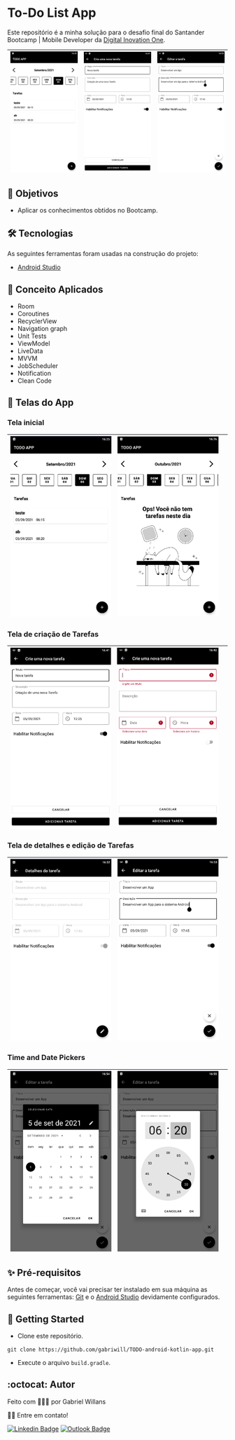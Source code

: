 # To-Do List App

Este repositório é a minha solução para o desafio final do Santander Bootcamp | Mobile Developer da [Digital Inovation One](https://digitalinnovation.one).

| <img src=".github/Tela_inicial.png"> | <img src=".github/Tela_criar_tarefa.png"> | <img src=".github/Tela_editar_tarefa.png"> |
| ---------------------------------------------- | -------------------------------------------- | ------------------------------------------- |

## 🎌 Objetivos

- Aplicar os conhecimentos obtidos no Bootcamp.

## 🛠 Tecnologias

As seguintes ferramentas foram usadas na construção do projeto:

- [Android Studio](https://developer.android.com/studio)
  

## 📓 Conceito Aplicados

- Room
- Coroutines
- RecyclerView
- Navigation graph
- Unit Tests
- ViewModel
- LiveData
- MVVM
- JobScheduler
- Notification
- Clean Code

## 📱 Telas do App

### **Tela inicial**

| <img src=".github/Tela_inicial.png"> | <img src=".github/Tela_inicial_empty.png"> |  |
| ---------------------------------------------- | -------------------------------------------- | ------------------------------------------- |

### Tela de criação de Tarefas

| <img src=".github/Tela_criar_tarefa.png"> | <img src=".github/Tela_criar_tarefa_error.png"> |  |
| ---------------------------------------------- | -------------------------------------------- | ------------------------------------------- |

### Tela de detalhes e edição de Tarefas

| <img src=".github/Tela_detalhes_tarefa.png"> | <img src=".github/Tela_editar_tarefa.png"> |  |
| ---------------------------------------------- | -------------------------------------------- | ------------------------------------------- |

### Time and Date Pickers

| <img src=".github/Date_picker.png"> | <img src=".github/Time_picker.png"> |  |
| ---------------------------------------------- | -------------------------------------------- | ------------------------------------------- |

## ✨ Pré-requisitos

Antes de começar, você vai precisar ter instalado em sua máquina as seguintes ferramentas:
[Git](https://git-scm.com) e o [Android Studio](https://developer.android.com/studio) devidamente configurados.

## 🚀 Getting Started

- Clone este repositório.
```
git clone https://github.com/gabriwill/TODO-android-kotlin-app.git
```
- Execute o arquivo `build.gradle`.

## :octocat: Autor

Feito com 👨🏻‍💻 por Gabriel Willans 

👋🏽 Entre em contato!

[![Linkedin Badge](https://img.shields.io/badge/-Gabriel-blue?style=flat-square&logo=Linkedin&logoColor=white&link=https://www.linkedin.com/in/gabriel-willans-780754200/)](https://www.linkedin.com/in/gabriel-willans-780754200/) [![Outlook Badge](https://img.shields.io/badge/-g.willans@outlook.com-00a0ee?style=flat-square&logo=microsoftoutlook&logoColor=white&link=mailto:g.willans@outlook.com)](mailto:g.willans@outlook.com)
